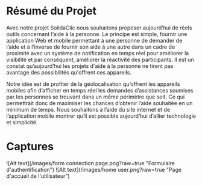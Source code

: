 Résumé du Projet
========================

Avec notre projet SolidaClic nous souhaitons proposer aujourd’hui de réels outils concernant l’aide à la personne. Le principe est simple, fournir une application Web et mobile permettant à une personne de demander de l’aide et à l’inverse de fournir son aide à une autre dans un cadre de proximité avec un système de notification en temps réel pour améliorer la visibilité et par conséquent, améliorer la réactivité des participants. Il est un constat qu’aujourd’hui les projets d'aide à la personne ne tirent pas avantage des possibilités qu'offrent ces appareils.

Notre idée est de profiter de la géolocalisation qu’offrent les appareils mobiles afin d’afficher en temps réel les demandes d’assistances soumises par les personnes se trouvant dans un même périmètre que soit. Ce qui permettrait donc de maximiser les chances d’obtenir l’aide souhaitée en un minimum de temps. Nous souhaitons à l’aide du site internet et de l’application mobile montrer qu’il est possible aujourd’hui d’allier technologie et simplicité.

Captures
========================

![Alt text](/images/form connection page.png?raw=true "Formulaire d'authentification")
![Alt text](/images/home user.png?raw=true "Page d'accueil de l'utilisateur")
